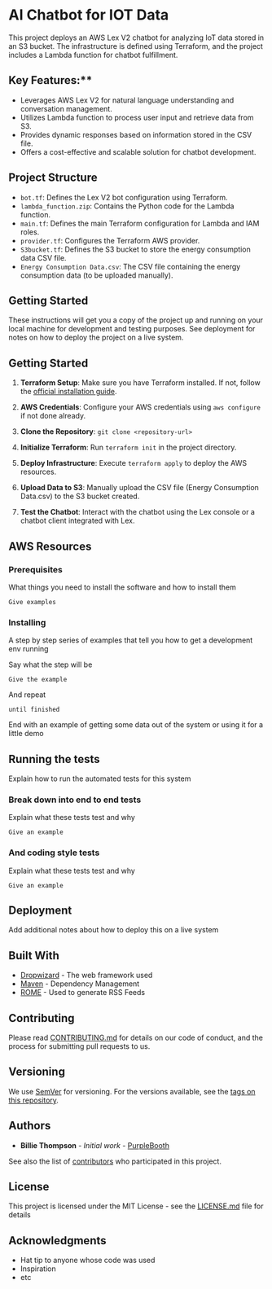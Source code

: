 # AI Chatbot for IOT Data

This project deploys an AWS Lex V2 chatbot for analyzing IoT data stored in an S3 bucket. The infrastructure is defined using Terraform, and the project includes a Lambda function for chatbot fulfillment.

## Key Features:**

* Leverages AWS Lex V2 for natural language understanding and conversation management.
* Utilizes Lambda function to process user input and retrieve data from S3.
* Provides dynamic responses based on information stored in the CSV file.
* Offers a cost-effective and scalable solution for chatbot development.

## Project Structure

* `bot.tf`: Defines the Lex V2 bot configuration using Terraform.
* `lambda_function.zip`: Contains the Python code for the Lambda function.
* `main.tf`: Defines the main Terraform configuration for Lambda and IAM roles.
* `provider.tf`: Configures the Terraform AWS provider.
* `S3bucket.tf`: Defines the S3 bucket to store the energy consumption data CSV file.
* `Energy Consumption Data.csv`: The CSV file containing the energy consumption data (to be uploaded manually).

## Getting Started

These instructions will get you a copy of the project up and running on your local machine for development and testing purposes. See deployment for notes on how to deploy the project on a live system.

## Getting Started

1. **Terraform Setup**: Make sure you have Terraform installed. If not, follow the [official installation guide](https://learn.hashicorp.com/tutorials/terraform/install-cli).

2. **AWS Credentials**: Configure your AWS credentials using `aws configure` if not done already.

3. **Clone the Repository**: `git clone <repository-url>`

4. **Initialize Terraform**: Run `terraform init` in the project directory.

5. **Deploy Infrastructure**: Execute `terraform apply` to deploy the AWS resources.

6. **Upload Data to S3**: Manually upload the CSV file (Energy Consumption Data.csv) to the S3 bucket created.

7. **Test the Chatbot**: Interact with the chatbot using the Lex console or a chatbot client integrated with Lex.

## AWS Resources

### Prerequisites

What things you need to install the software and how to install them

```
Give examples
```

### Installing

A step by step series of examples that tell you how to get a development env running

Say what the step will be

```
Give the example
```

And repeat

```
until finished
```

End with an example of getting some data out of the system or using it for a little demo

## Running the tests

Explain how to run the automated tests for this system

### Break down into end to end tests

Explain what these tests test and why

```
Give an example
```

### And coding style tests

Explain what these tests test and why

```
Give an example
```

## Deployment

Add additional notes about how to deploy this on a live system

## Built With

* [Dropwizard](http://www.dropwizard.io/1.0.2/docs/) - The web framework used
* [Maven](https://maven.apache.org/) - Dependency Management
* [ROME](https://rometools.github.io/rome/) - Used to generate RSS Feeds

## Contributing

Please read [CONTRIBUTING.md](https://gist.github.com/PurpleBooth/b24679402957c63ec426) for details on our code of conduct, and the process for submitting pull requests to us.

## Versioning

We use [SemVer](http://semver.org/) for versioning. For the versions available, see the [tags on this repository](https://github.com/your/project/tags). 

## Authors

* **Billie Thompson** - *Initial work* - [PurpleBooth](https://github.com/PurpleBooth)

See also the list of [contributors](https://github.com/your/project/contributors) who participated in this project.

## License

This project is licensed under the MIT License - see the [LICENSE.md](LICENSE.md) file for details

## Acknowledgments

* Hat tip to anyone whose code was used
* Inspiration
* etc
